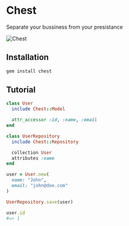 # Chest

Separate your bussiness from your presistance

![Chest](http://www.em4miniatures.com/acatalog/TChestfrontweb.jpg)

## Installation

```bash
gem install chest
```

## Tutorial

```ruby
class User
  include Chest::Model

  attr_accessor :id, :name, :email
end

class UserRepository
  include Chest::Repository

  collection User
  attributes :name
end

user = User.new(
  name: "John",
  email: "john@doe.com"
)

UserRepository.save(user)

user.id
#=> 1
```
